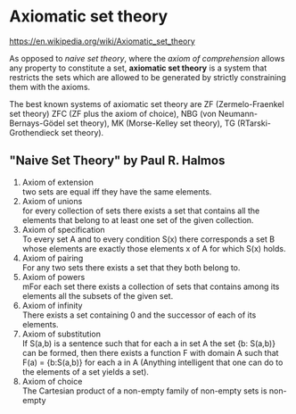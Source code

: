 # Axiomatic set theory

https://en.wikipedia.org/wiki/Axiomatic_set_theory

As opposed to *naive set theory*, where the *axiom of comprehension* allows any property to constitute a set, **axiomatic set theory** is a system that restricts the sets which are allowed to be generated by strictly constraining them with the axioms.

The best known systems of axiomatic set theory are ZF (Zermelo-Fraenkel set theory) ZFC (ZF plus the axiom of choice), NBG (von Neumann-Bernays-Gödel set theory), MK (Morse-Kelley set theory), TG (RTarski-Grothendieck set theory).


## "Naive Set Theory" by Paul R. Halmos

1. Axiom of extension    
  two sets are equal iff they have the same elements.
2. Axiom of unions    
  for every collection of sets there exists a set that contains all the elements that belong to at least one set of the given collection.
3. Axiom of specification    
  To every set A and to every condition S(x) there corresponds a set B whose elements are exactly those elements x of A for which S(x) holds.
4. Axiom of pairing    
  For any two sets there exists a set that they both belong to.
5. Axiom of powers    
  mFor each set there exists a collection of sets that contains among its elements all the subsets of the given set.
6. Axiom of infinity    
  There exists a set containing 0 and the successor of each of its elements.
7. Axiom of substitution    
  If S(a,b) is a sentence such that for each a in set A the set {b: S(a,b)} can be formed, then there exists a function F with domain A such that F(a) = {b:S(a,b)} for each a in A (Anything intelligent that one can do to the elements of a set yields a set).
8. Axiom of choice    
  The Cartesian product of a non-empty family of non-empty sets is non-empty
